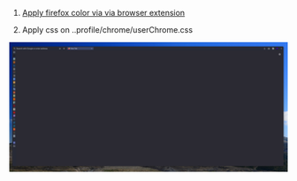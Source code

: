 1. [Apply firefox color via via browser extension](https://color.firefox.com/?theme=XQAAAAI6AgAAAAAAAABBKYhm849SCicxcUCyhXcGHf3p79EhVPY1ahrnannSLhj71Yd4LPBhuYWhpMuqoA7EkSgNqhoPPlDOpW4TWtdCnJtc1jIYjLQGa0YEx-HHo6HNw4l0SO7rvAqPcoLQhGd9_XtJBWrfwfL3Kk202kTydqSAN82mVOLvYpjmBTOMyJSjIM92EqMR5NRROdiMw5MQbqxYKwKqM-TzPnIcxltz-Xr6sM4-rB4JBALqMsbuA9bbHBx36Sp1LgyYrUYTDP3634QyG3dWSN3LlQ5kfqAWL8UX7aoZZntzRBLbUSDrArY7X-nbqpu3zHNw5APs6cVIJq_X04AmH5NvsQy7AGNdG90qBOkgtsplhwzRzZA_-1UcVQ)

2. Apply css on ..profile/chrome/userChrome.css

![screenshot](./img/image.psd.png)
